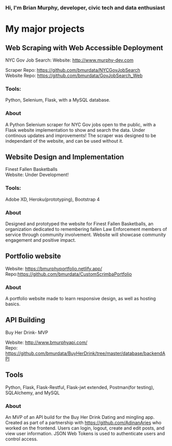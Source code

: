 ### Hi, I'm Brian Murphy, developer, civic tech and data enthusiast 

# My major projects

## Web Scraping with Web Accessible Deployment
NYC Gov Job Search: 
Website: http://www.murphy-dev.com  

Scraper Repo: https://github.com/bmurdata/NYCGovJobSearch  
Website Repo: https://github.com/bmurdata/GovJobSearch_Web  
### Tools: 
  Python, Selenium, Flask, with a MySQL database.  
### About  
  A Python Selenium scraper for NYC Gov jobs open to the public, with a Flask website implementation to show and search the data. Under continous updates and improvements! The scraper was designed to be independant of the website, and can be used without it.
  
## Website Design and Implementation  
Finest Fallen Basketballs  
Website: Under Development!  
### Tools: 
  Adobe XD, Heroku(prototyping), Bootstrap 4  
### About
   Designed and prototyped the website for Finest Fallen Basketballs, an organization dedicated to remembering fallen Law Enforcement members of service through community involvement. Website will showcase community engagement and positive impact. 

## Portfolio website

Website: https://bmurphyportfolio.netlify.app/
Repo:https://github.com/bmurdata/CustomScrimbaPortfolio

### About  
  A portfolio website made to learn responsive design, as well as hosting basics.
## API Building  
Buy Her Drink- MVP 

Website: http://www.bmurphyapi.com/  
Repo: https://github.com/bmurdata/BuyHerDrink/tree/master/database/backendAPI
## Tools  
  Python, Flask, Flask-Restful, Flask-jwt extended, Postman(for testing), SQLAlchemy, and MySQL  
### About  
  An MVP of an API build for the Buy Her Drink Dating and mingling app. Created as part of a partnership with https://github.com/AdinanAries who worked on the frontend. Users can login, logout, create and edit posts, and view user information. JSON Web Tokens  is used to authenticate users and control access.

<!--
**bmurdata/bmurdata** is a ✨ _special_ ✨ repository because its `README.md` (this file) appears on your GitHub profile.

Here are some ideas to get you started:

- 🔭 I’m currently working on ...
- 🌱 I’m currently learning ...
- 👯 I’m looking to collaborate on ...
- 🤔 I’m looking for help with ...
- 💬 Ask me about ...
- 📫 How to reach me: ...
- 😄 Pronouns: ...
- ⚡ Fun fact: ...
-->
